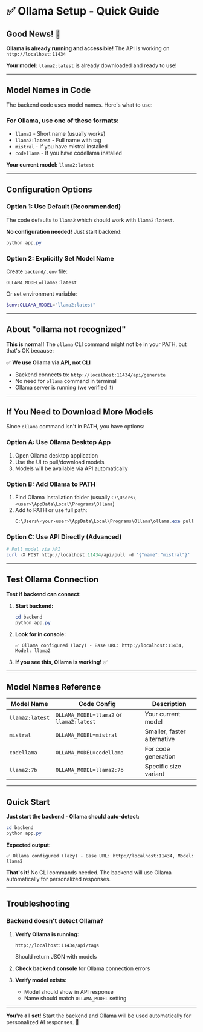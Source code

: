 # ✅ Ollama Setup - Quick Guide

## Good News! 🎉

**Ollama is already running and accessible!** The API is working on `http://localhost:11434`

**Your model:** `llama2:latest` is already downloaded and ready to use!

---

## Model Names in Code

The backend code uses model names. Here's what to use:

### For Ollama, use one of these formats:
- `llama2` - Short name (usually works)
- `llama2:latest` - Full name with tag
- `mistral` - If you have mistral installed
- `codellama` - If you have codellama installed

**Your current model:** `llama2:latest`

---

## Configuration Options

### Option 1: Use Default (Recommended)
The code defaults to `llama2` which should work with `llama2:latest`.

**No configuration needed!** Just start backend:
```powershell
python app.py
```

### Option 2: Explicitly Set Model Name
Create `backend/.env` file:
```
OLLAMA_MODEL=llama2:latest
```

Or set environment variable:
```powershell
$env:OLLAMA_MODEL="llama2:latest"
```

---

## About "ollama not recognized"

**This is normal!** The `ollama` CLI command might not be in your PATH, but that's OK because:

✅ **We use Ollama via API, not CLI**
- Backend connects to: `http://localhost:11434/api/generate`
- No need for `ollama` command in terminal
- Ollama server is running (we verified it)

---

## If You Need to Download More Models

Since `ollama` command isn't in PATH, you have options:

### Option A: Use Ollama Desktop App
1. Open Ollama desktop application
2. Use the UI to pull/download models
3. Models will be available via API automatically

### Option B: Add Ollama to PATH
1. Find Ollama installation folder (usually `C:\Users\<user>\AppData\Local\Programs\Ollama`)
2. Add to PATH or use full path:
   ```powershell
   C:\Users\<your-user>\AppData\Local\Programs\Ollama\ollama.exe pull llama2
   ```

### Option C: Use API Directly (Advanced)
```powershell
# Pull model via API
curl -X POST http://localhost:11434/api/pull -d '{"name":"mistral"}'
```

---

## Test Ollama Connection

**Test if backend can connect:**

1. **Start backend:**
   ```powershell
   cd backend
   python app.py
   ```

2. **Look for in console:**
   ```
   ✅ Ollama configured (lazy) - Base URL: http://localhost:11434, Model: llama2
   ```

3. **If you see this, Ollama is working!** ✅

---

## Model Names Reference

| Model Name | Code Config | Description |
|------------|-------------|-------------|
| `llama2:latest` | `OLLAMA_MODEL=llama2` or `llama2:latest` | Your current model |
| `mistral` | `OLLAMA_MODEL=mistral` | Smaller, faster alternative |
| `codellama` | `OLLAMA_MODEL=codellama` | For code generation |
| `llama2:7b` | `OLLAMA_MODEL=llama2:7b` | Specific size variant |

---

## Quick Start

**Just start the backend - Ollama should auto-detect:**

```powershell
cd backend
python app.py
```

**Expected output:**
```
✅ Ollama configured (lazy) - Base URL: http://localhost:11434, Model: llama2
```

**That's it!** No CLI commands needed. The backend will use Ollama automatically for personalized responses.

---

## Troubleshooting

### Backend doesn't detect Ollama?
1. **Verify Ollama is running:**
   ```
   http://localhost:11434/api/tags
   ```
   Should return JSON with models

2. **Check backend console** for Ollama connection errors

3. **Verify model exists:**
   - Model should show in API response
   - Name should match `OLLAMA_MODEL` setting

---

**You're all set!** Start the backend and Ollama will be used automatically for personalized AI responses. 🚀

